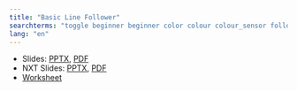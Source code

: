 ```yaml
---
title: "Basic Line Follower"
searchterms: "toggle beginner beginner color colour colour_sensor follower basic line_tracker sensors ipad tablet programming_app app android line_follower colour_sensor basic_line_follower"
lang: "en"
---
```

 <ul>
 <li class="ng-binding">Slides:
 <a href="ProgrammingLessons/beginner/BasicLineFollower.pptx">PPTX</a>,
 <a href="ProgrammingLessons/beginner/BasicLineFollower.pdf">PDF</a>
 </li>
<li class="ng-binding">NXT Slides:
<a href="ProgrammingLessons/beginner/BasicLineFollowerNXT.pptx">PPTX</a>,
<a href="ProgrammingLessons/beginner/BasicLineFollowerNXT.pdf">PDF</a>
</li>

 <li> <a href="ProgrammingLessons/beginner/BasicLineFollower.docx">Worksheet</a>
 </li>
 </ul>
